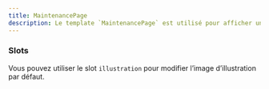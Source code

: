 ```yaml
---
title: MaintenancePage
description: Le template `MaintenancePage` est utilisé pour afficher une page de maintenance.
---
```


<doc-tabs>

<doc-tab-item label="Utilisation">

<doc-usage name="maintenance-page"></doc-usage>

</doc-tab-item>

<doc-tab-item label="API">
<doc-api name="maintenance-page"></doc-api>
</doc-tab-item>

<doc-tab-item label="Personnalisation">

### Slots

Vous pouvez utiliser le slot `illustration` pour modifier l’image d’illustration par défaut.

<doc-example file="maintenance-page/slots"></doc-example>

</doc-tab-item>

</doc-tabs>
